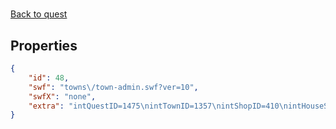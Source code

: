 # <no name available>

<no description available>

[Back to quest](../quests.md)

## Properties

```json
{
    "id": 48,
    "swf": "towns\/town-admin.swf?ver=10",
    "swfX": "none",
    "extra": "intQuestID=1475\nintTownID=1357\nintShopID=410\nintHouseShop=1\nintHouseItemShop=67\nintMergeShop=1\nintInterfaceID=9\nstrMapFile=maps\/towns\/3Falconreach\/shop-Libraseum.swf\nstrXMapFile=none\nmsg=*ACHOO!* Drat. No change. Still a cat girl. Boo. Test?"
}
```


